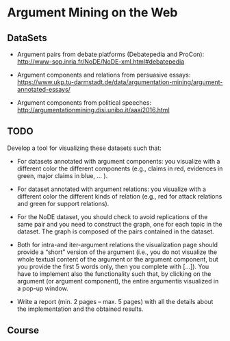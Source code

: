 # Argument Mining on the Web

## DataSets

- Argument  pairs  from  debate  platforms  (Debatepedia  and  ProCon): http://www-sop.inria.fr/NoDE/NoDE-xml.html#debatepedia

- Argument   components   and   relations   from   persuasive   essays: https://www.ukp.tu-darmstadt.de/data/argumentation-mining/argument-annotated-essays/

- Argument components from political speeches: http://argumentationmining.disi.unibo.it/aaai2016.html

## TODO

Develop a tool for visualizing these datasets such that:

- For  datasets  annotated  with  argument  components:  you  visualize  with  a different  color  the  different  components  (e.g.,  claims  in  red,  evidences  in green, major claims in blue, ... ).

- For dataset annotated with argument relations: you visualize with a different color the different kinds of relation (e.g., red for attack relations and green for support relations).

- For the NoDE dataset, you should check to avoid replications of the same pair and you need to construct the graph, one for each topic in the dataset. The graph is composed of the pairs contained in the dataset.

- Both  for  intra-and  iter-argument  relations  the  visualization  page  should provide a “short” version of the argument (i.e., you do not visualize the whole textual content of the argument or the argument component, but you provide the first 5 words only, then you complete with [...]). You have to implement also the functionality such that, by clicking on the argument (or argument component), the entire argumentis visualized in a pop-up window.

- Write  a  report  (min.  2  pages – max.  5  pages)  with  all  the  details  about  the implementation and the obtained results.

## Course

